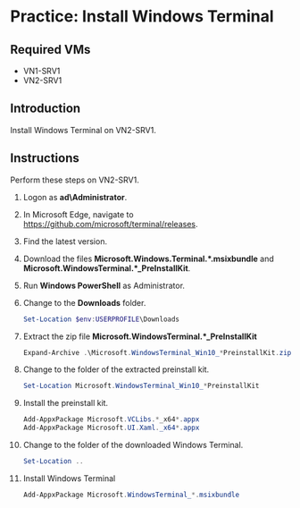 # Practice: Install Windows Terminal

## Required VMs

* VN1-SRV1
* VN2-SRV1

## Introduction

Install Windows Terminal on VN2-SRV1.

## Instructions

Perform these steps on VN2-SRV1.

1. Logon as **ad\Administrator**.
1. In Microsoft Edge, navigate to https://github.com/microsoft/terminal/releases.
1. Find the latest version.
1. Download the files **Microsoft.Windows.Terminal.\*.msixbundle** and **Microsoft.WindowsTerminal.\*_PreInstallKit**.
1. Run **Windows PowerShell** as Administrator.
1. Change to the **Downloads** folder.

    ````powershell
    Set-Location $env:USERPROFILE\Downloads
    ````

1. Extract the zip file **Microsoft.WindowsTerminal.\*_PreInstallKit**

    ````powershell
    Expand-Archive .\Microsoft.WindowsTerminal_Win10_*PreinstallKit.zip
    ````

1. Change to the folder of the extracted preinstall kit.

    ````powershell
    Set-Location Microsoft.WindowsTerminal_Win10_*PreinstallKit
    ````

1. Install the preinstall kit.

    ````powershell
    Add-AppxPackage Microsoft.VCLibs.*_x64*.appx
    Add-AppxPackage Microsoft.UI.Xaml._x64*.appx
    ````

1. Change to the folder of the downloaded Windows Terminal.

    ````powershell
    Set-Location ..
    ````

1. Install Windows Terminal

    ````powershell
    Add-AppxPackage Microsoft.WindowsTerminal_*.msixbundle
    ````
